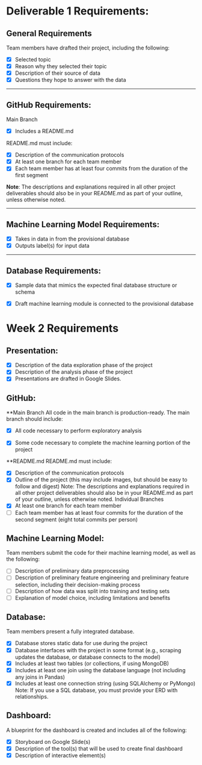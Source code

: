 # Deliverable 1 Requirements:
## General Requirements
Team members have drafted their project, including the following:

- [X] Selected topic
- [X] Reason why they selected their topic 
- [X] Description of their source of data
- [X] Questions they hope to answer with the data

---

## GitHub Requirements:
Main Branch
- [X] Includes a README.md

README.md must include:
- [X] Description of the communication protocols
- [X] At least one branch for each team member
- [X] Each team member has at least four commits from the duration of the first segment

**Note**: The descriptions and explanations required in all other project deliverables should also be in your README.md as part of your outline, unless otherwise noted.

--- 

## Machine Learning Model Requirements:
- [X] Takes in data in from the provisional database
- [X] Outputs label(s) for input data

---

## Database Requirements:
- [X] Sample data that mimics the expected final database structure or schema
- [X] Draft machine learning module is connected to the provisional database


# Week 2 Requirements
## Presentation:
- [X] Description of the data exploration phase of the project
- [X] Description of the analysis phase of the project
- [X] Presentations are drafted in Google Slides.

## GitHub:
**Main Branch
All code in the main branch is production-ready.
The main branch should include:
- [X] All code necessary to perform exploratory analysis
- [X] Some code necessary to complete the machine learning portion of the project


**README.md
README.md must include:
- [X] Description of the communication protocols
- [X] Outline of the project (this may include images, but should be easy to follow and digest)
Note: The descriptions and explanations required in all other project deliverables should also be in your README.md as part of your outline, unless otherwise noted.
Individual Branches
- [X] At least one branch for each team member 
- [ ] Each team member has at least four commits for the duration of the second segment (eight total commits per person)

## Machine Learning Model:
Team members submit the code for their machine learning model, as well as the following:
- [ ] Description of preliminary data preprocessing 
- [ ] Description of preliminary feature engineering and preliminary feature selection, including their decision-making process
- [ ] Description of how data was split into training and testing sets
- [ ] Explanation of model choice, including limitations and benefits

## Database:
Team members present a fully integrated database.
- [X] Database stores static data for use during the project
- [X] Database interfaces with the project in some format (e.g., scraping updates the database, or database connects to the model)
- [X] Includes at least two tables (or collections, if using MongoDB)
- [X] Includes at least one join using the database language (not including any joins in Pandas)
- [X] Includes at least one connection string (using SQLAlchemy or PyMongo)
Note: If you use a SQL database, you must provide your ERD with relationships.

## Dashboard:
A blueprint for the dashboard is created and includes all of the following:
- [X] Storyboard on Google Slide(s)
- [X] Description of the tool(s) that will be used to create final dashboard
- [X] Description of interactive element(s)
